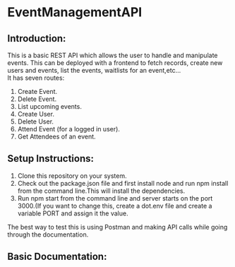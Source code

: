# EventManagementAPI

## Introduction: 

This is a basic REST API which allows the user to handle and manipulate events. This can be deployed with a frontend to fetch records, create new users and events, list the events, waitlists for an event,etc... </br>
It has seven routes:  </br>
1. Create Event. </br>
2. Delete Event. </br>
3. List upcoming events. </br>
4. Create User. </br>
5. Delete User. </br>
6. Attend Event (for a logged in user).  </br>
7. Get Attendees of an event.  </br>

## Setup Instructions:  </br>

1. Clone this repository on your system.  </br>
2. Check out the package.json file and first install node and run npm install from the command line.This will install the dependencies.  </br>
3. Run npm start from the command line and server starts on the port 3000.(If you want to change this, create a dot.env file and create a variable PORT and assign it the value. </br>

The best way to test this is using Postman and making API calls while going through the documentation.

## Basic Documentation:
